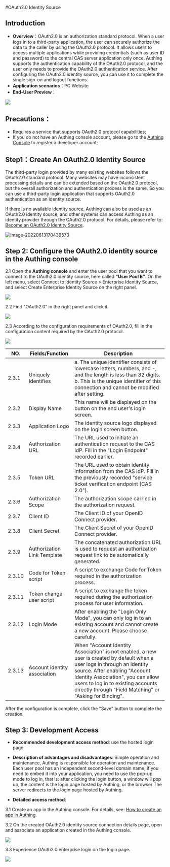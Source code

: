#OAuth2.0 Identity Source

<LastUpdated/>

## Introduction

- **Overview**：OAuth2.0  is an authorization standard protocol. When a user logs in to a third-party application, the user can securely authorize the data to the caller by using the OAuth2.0 protocol. It allows users to access multiple applications while providing credentials (such as user ID and password) to the central CAS server application only once. Authing supports the authentication capability of the OAuth2.0 protocol, and the user only needs to provide the OAuth2.0 authentication service. After configuring the OAuth2.0 identity source, you can use it to complete the single sign-on and logout functions.
- **Application scenarios**：PC Website
- **End-User Preview**：

<img src="./images/05loginpage.png" />

## Precautions：

- Requires a service that supports OAuth2.0 protocol capabilities;
- If you do not have an Authing console account, please go to the [Authing Console](https://authing.cn/) to register a developer account;

## Step1：Create An OAuth2.0 Identity Source

The third-party login provided by many existing websites follows the OAuth2.0 standard protocol. Many websites may have inconsistent processing details and can be extended based on the OAuth2.0 protocol, but the overall authorization and authentication process is the same. So you can use a third-party login application that supports OAuth2.0 authentication as an identity source.

If there is no available identity source, Authing can also be used as an OAuth2.0 identity source, and other systems can access Authing as an identity provider through the OAuth2.0 protocol. For details, please refer to: [Become an OAuth2.0 Identity Source](https://docs.authing.cn/v2/guides/federation/oauth.html).

![image-20220613170439573](/Users/jasenyang/Documents/gitAuthing/docs/docs/en/connections/oauth2/images/02choiceoauth.png)

## Step 2: Configure the OAuth2.0 identity source in the Authing console

2.1 Open the **Authing console** and enter the user pool that you want to connect to the OAuth2.0 identity source, here called **"User Pool B"**. On the left menu, select Connect to Identity Source > Enterprise Identity Source, and select Create Enterprise Identity Source on the right panel.

<img src="./images/01opensource.png" />

2.2 Find "OAuth2.0" in the right panel and click it.

<img src="./images/02choiceoauth.png" />

2.3 According to the configuration requirements of OAuth2.0, fill in the configuration content required by the OAuth2.0 protocol.

<img src="./images/03inputoauth.png" />

| NO.   | Fields/Function                    | Description                                                         |
| ------ | ---------------------------- | ------------------------------------------------------------ |
| 2.3.1  | Uniquely Identifies          | a. The unique identifier consists of lowercase letters, numbers, and -, and the length is less than 32 digits. b. This is the unique identifier of this connection and cannot be modified after setting. |
| 2.3.2  | Display Name                 | This name will be displayed on the button on the end user's login screen. |
| 2.3.3  | Application Logo             | The identity source logo displayed on the login screen button. |
| 2.3.4  | Authorization URL            | The URL used to initiate an authentication request to the CAS IdP. Fill in the "Login Endpoint" recorded earlier. |
| 2.3.5  | Token URL                    | The URL used to obtain identity information from the CAS IdP. Fill in the previously recorded "service ticket verification endpoint (CAS 2.0"). |
| 2.3.6  | Authorization Scope          | The authorization scope carried in the authorization request. |
| 2.3.7  | Client ID                    | The Client ID of your OpenID Connect provider.               |
| 2.3.8  | Client Secret                | The Client Secret of your OpenID Connect provider.           |
| 2.3.9  | Authorization Link Template  | The concatenated authorization URL is used to request an authorization request link to be automatically generated. |
| 2.3.10 | Code for Token script        | A script to exchange Code for Token required in the authorization process. |
| 2.3.11 | Token change user script     | A script to exchange the token required during the authorization process for user information. |
| 2.3.12 | Login Mode                   | After enabling the "Login Only Mode", you can only log in to an existing account and cannot create a new account. Please choose carefully. |
| 2.3.13 | Account identity association | When "Account Identity Association" is not enabled, a new user is created by default when a user logs in through an identity source. After enabling "Account Identity Association", you can allow users to log in to existing accounts directly through "Field Matching" or "Asking for Binding". |

After the configuration is complete, click the "Save" button to complete the creation.

## Step 3: Development Access

- **Recommended development access method**: use the hosted login page

- **Description of advantages and disadvantages**: Simple operation and maintenance, Authing is responsible for operation and maintenance. Each user pool has an independent second-level domain name; if you need to embed it into your application, you need to use the pop-up mode to log in, that is: after clicking the login button, a window will pop up, the content is the login page hosted by Authing, or the browser The server redirects to the login page hosted by Authing.

- **Detailed access method**:

3.1 Create an app in the Authing console. For details, see: [How to create an app in Authing](https://docs.authing.cn/v2/guides/app/create-app.html).

3.2 On the created OAuth2.0 identity source connection details page, open and associate an application created in the Authing console.

<img src="./images/04openoauthapp.png" />

3.3 Experience OAuth2.0 enterprise login on the login page.

<img src="./images/05loginpage.png" />